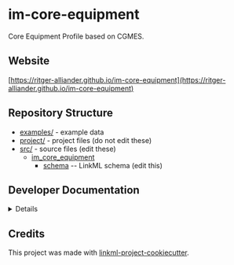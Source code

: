 # im-core-equipment

Core Equipment Profile based on CGMES.

## Website

[https://ritger-alliander.github.io/im-core-equipment](https://ritger-alliander.github.io/im-core-equipment)

## Repository Structure

* [examples/](examples/) - example data
* [project/](project/) - project files (do not edit these)
* [src/](src/) - source files (edit these)
  * [im_core_equipment](src/im_core_equipment)
    * [schema](src/im_core_equipment/schema) -- LinkML schema
      (edit this)

## Developer Documentation

<details>
Use the `make` command to generate project artefacts:

* `make all`: make everything
* `make deploy`: deploys site
</details>

## Credits

This project was made with
[linkml-project-cookiecutter](https://github.com/linkml/linkml-project-cookiecutter).
